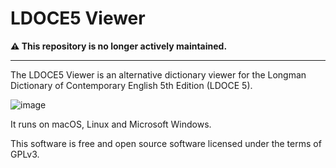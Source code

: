 # LDOCE5 Viewer

**:warning: This repository is no longer actively maintained.**

-----

The LDOCE5 Viewer is an alternative dictionary viewer for the Longman Dictionary of Contemporary English 5th Edition (LDOCE 5).

![image](https://cloud.githubusercontent.com/assets/15828926/24585732/efb068a4-17bb-11e7-8294-7241f73d9ed8.png)

It runs on macOS, Linux and Microsoft Windows.

This software is free and open source software licensed under the terms of GPLv3.

